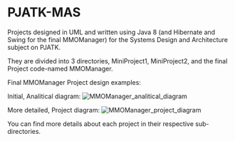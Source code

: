 # PJATK-MAS
Projects designed in UML and written using Java 8 (and Hibernate and Swing for the final MMOManager) for the Systems Design and Architecture subject on PJATK.

They are divided into 3 directories, MiniProject1, MiniProject2, and the final Project code-named MMOManager.

Final MMOManager Project design examples:

Initial, Analitical diagram:
![MMOManager_analitical_diagram](https://github.com/user-attachments/assets/9610a246-da35-484e-8f80-ffca9c088d75)

More detailed, Project diagram:
![MMOManager_project_diagram](https://github.com/user-attachments/assets/411643ab-775f-4108-b7cf-24bf511e1880)

You can find more details about each project in their respective sub-directories.
